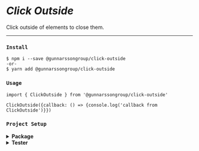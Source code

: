 # _Click Outside_

Click outside of elements to close them.

---

### `Install`

```
$ npm i --save @gunnarssongroup/click-outside
-or-
$ yarn add @gunnarssongroup/click-outside
```

### `Usage`
```
import { ClickOutside } from '@gunnarssongroup/click-outside'

ClickOutside({callback: () => {console.log('callback from ClickOutside')}})

```

### `Project Setup`

<details>
<summary><strong>Package</strong></summary>

#### `Install node modules`

```
Open the package folder [~\package\] in a terminal and run:

$ npm i

```

#### `Build`

```
Open the package folder [~\package] in a terminal and run:

$ npm run build

This will move all relevant files to [~\package\build\]
```

</details>

<details>
<summary><strong>Tester</strong></summary>

#### `Install node modules`

```
Open the tester folder [~\tester\] in a terminal and run:

$ npm i
```

#### `Build`

```
Open the tester folder [~\tester] in a terminal and run:

$ npm run build

This will move all relevant files to [~\tester\public\build\]
```

#### `Run`

```
Open the tester folder [~\tester\] in a terminal and run:

$ npm run dev

This will run the webpack dev server and serve the development CSS and Javascript
```

### `IIS / Server Setup`

```
Set up a website on a server of your choosing and point it to [~\tester\public\]
```

</details>


